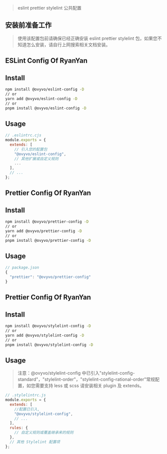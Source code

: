 > eslint prettier stylelint 公共配置

## 安装前准备工作

> 使用该配置包前请确保已经正确安装 eslint prettier stylelint 包，如果您不知道怎么安装，请自行上网搜索相关文档安装。

## ESLint Config Of RyanYan

## Install

```bash
npm install @ovyvo/eslint-config -D
// or
yarn add @ovyvo/eslint-config -D
// or
pnpm install @ovyvo/eslint-config -D
```

## Usage

```javascript
// .eslintrc.cjs
module.exports = {
  extends: [
    // 引入您的配置包
    "@ovyvo/eslint-config",
    // 其他扩展或自定义规则
    ...
  ],
  // ...
};
```

## Prettier Config Of RyanYan

## Install

```bash
npm install @ovyvo/prettier-config -D
// or
yarn add @ovyvo/prettier-config -D
// or
pnpm install @ovyvo/prettier-config -D
```

## Usage

```javascript
// package.json
{
  "prettier": "@ovyvo/prettier-config"
}
```

## Prettier Config Of RyanYan

## Install

```bash
npm install @ovyvo/stylelint-config -D
// or
yarn add @ovyvo/stylelint-config -D
// or
pnpm install @ovyvo/stylelint-config -D
```

## Usage

> 注意：@ovyvo/stylelint-config 中已引入"stylelint-config-standard"，"stylelint-order"，"stylelint-config-rational-order"常规配置，如您需要支持 less 或 scss 请安装相关 plugin 及 extends。

```javascript
// .stylelintrc.js
module.exports = {
  extends: [
    //配置已引入,
    "@ovyvo/stylelint-config",
    // ...
  ],
  rules: {
    // 自定义规则或覆盖继承来的规则
  },
  // 其他 Stylelint 配置项
};
```
